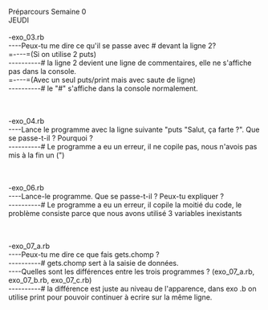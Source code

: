 Préparcours Semaine 0
<br/>
JEUDI
<br/>
<br/>
-exo_03.rb 
<br/>
----Peux-tu me dire ce qu'il se passe avec # devant la ligne 2?<br/>
=----=(Si on utilise 2 puts)<br/>
----------# la ligne 2 devient une ligne de commentaires, elle ne s'affiche pas dans la console. <br/>
=----=(Avec un seul puts/print mais avec saute de ligne)<br/>
----------# le "#" s'affiche dans la console normalement.<br/><br/><br/>

-exo_04.rb
<br/>
----Lance le programme avec la ligne suivante "puts "Salut, ça farte ?". Que se passe-t-il ? Pourquoi ?<br/>
----------# Le programme a eu un erreur, il ne copile pas, nous n'avois pas mis à la fin un (")<br/><br/><br/>

-exo_06.rb
<br/>
----Lance-le programme. Que se passe-t-il ? Peux-tu expliquer ?<br/>
----------# Le programme a eu un erreur, il copile la moitié du code, le problème consiste parce que nous avons utilisé 3 variables inexistants<br/><br/><br/>

-exo_07_a.rb
<br/>
----Peux-tu me dire ce que fais gets.chomp ?<br/>
----------# gets.chomp sert à la saisie de données.<br/>
----Quelles sont les différences entre les trois programmes ? (exo_07_a.rb, exo_07_b.rb, exo_07_c.rb)<br/>
----------# la différence est juste au niveau de l'apparence, dans exo .b on utilise print pour pouvoir continuer à ecrire sur la même ligne. <br/><br/><br/>
